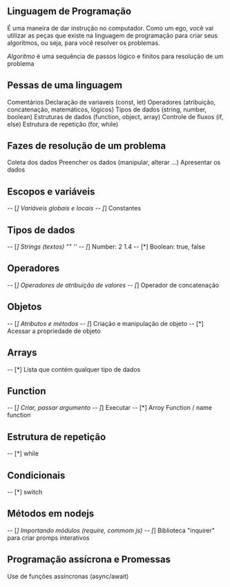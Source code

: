 ## Linguagem de Programação 

É uma maneira de dar instrução no computador.
Como um ego, você vai utilizar as peças que existe na linguagem de programação para criar seus algorítmos, ou seja, para você resolver os problemas.

*Algorítmo* é uma sequência de passos lógico e finitos para resolução de um problema

## Pessas de uma linguagem

Comentários
Declaração de variaveis (const, let)
Operadores (atribuição, concatenação, matemáticos, lógicos)
Tipos de dados (string, number, boolean)
Estruturas de dados (function, object, array)
Controle de fluxos (if, else)
Estrutura de repetição (for, while)

## Fazes de resolução de um problema

Coleta dos dados
Preencher os dados (manipular, alterar ...)
Apresentar os dados

## Escopos e variáveis

-- [*] Variáveis globais e locais
-- [*] Constantes

## Tipos de dados

-- [*] Strings (textos) "" '' 
-- [*] Number: 2 1.4
-- [*] Boolean: true, false

## Operadores

-- [*] Operadores de atribuição de valores
-- [*] Operador de concatenação

## Objetos

-- [*] Atributos e métodos
-- [*] Criação e manipulação de objeto
-- [*] Acessar a propriedade de objeto

## Arrays

-- [*] Lista que contém qualquer tipo de dados

## Function

-- [*] Criar, passar argumento
-- [*] Executar
-- [*] Arroy Function / name function

## Estrutura de repetição

-- [*] while

## Condicionais 

-- [*] switch

## Métodos em nodejs

-- [*] Importando módulos (require, commom js)
-- [*] Biblioteca "inquirer" para criar promps interativos

## Programação assícrona e Promessas

Use de funções assíncronas (async/await) 